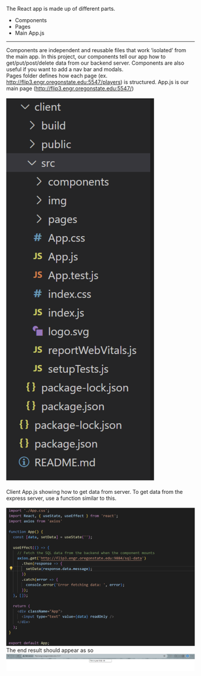 The React app is made up of different parts. 
* Components
* Pages
* Main App.js <br>
___
Components are independent and reusable files that work ‘isolated’ from the main app. In this project, our components tell our app how to get/put/post/delete data from our backend server. Components are also useful if you want to add a nav bar and modals. <br>
Pages folder defines how each page (ex. http://flip3.engr.oregonstate.edu:5547/players) is structured. App.js is our main page (http://flip3.engr.oregonstate.edu:5547/)<br><br>
![app.js file](https://github.com/scott5Tots/react-starter-app/blob/main/Step%203/assets/Src.png)<br><br>
Client App.js showing how to get data from server. To get data from the express server, use a function similar to this.<br><br>
![app.js file](https://github.com/scott5Tots/react-starter-app/blob/main/Step%203/assets/Client%20app.png)<br>
The end result should appear as so<br>
![app.js file](https://github.com/scott5Tots/react-starter-app/blob/main/Step%203/assets/Endresult.png)
